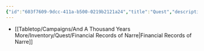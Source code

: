 ```yaml
---
{"id":"603f7609-9dcc-411a-b500-0219b2121a24","title":"Quest","description":"Inventory - Quest","publish":true,"date_created":"Friday, April 19th 2024, 4:10:55 pm","date_modified":"Friday, April 19th 2024, 4:12:05 pm","cssclasses":["mado-heading"],"path":"Tabletop/Campaigns/And A Thousand Years More/Inventory/Quest/index.md","permalink":"/tabletop/campaigns/and-a-thousand-years-more/inventory/quest/index/","PassFrontmatter":true}
---
```



- [[Tabletop/Campaigns/And A Thousand Years More/Inventory/Quest/Financial Records of Narre\|Financial Records of Narre]]

